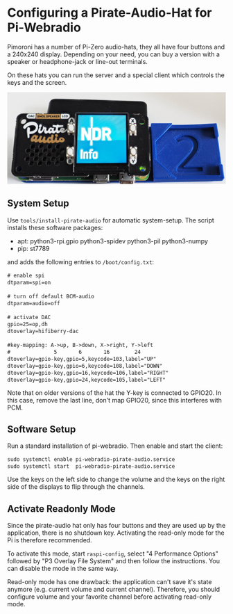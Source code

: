 Configuring a Pirate-Audio-Hat for Pi-Webradio
==============================================

Pimoroni has a number of Pi-Zero audio-hats, they all have four buttons
and a 240x240 display. Depending on your need, you can buy a version
with a speaker or headphone-jack or line-out terminals.

On these hats you can run the server and a special client which
controls the keys and the screen.

![](pirate-audio.jpg)

System Setup
------------

Use `tools/install-pirate-audio` for automatic system-setup. The
script installs these software packages:

  - apt: python3-rpi.gpio python3-spidev python3-pil python3-numpy
  - pip: st7789

and adds the following entries to `/boot/config.txt`:

    # enable spi
    dtparam=spi=on

    # turn off default BCM-audio
    dtparam=audio=off
    
    # activate DAC
    gpio=25=op,dh
    dtoverlay=hifiberry-dac
    
    #key-mapping: A->up, B->down, X->right, Y->left
    #              5       6       16        24
    dtoverlay=gpio-key,gpio=5,keycode=103,label="UP"
    dtoverlay=gpio-key,gpio=6,keycode=108,label="DOWN"
    dtoverlay=gpio-key,gpio=16,keycode=106,label="RIGHT"
    dtoverlay=gpio-key,gpio=24,keycode=105,label="LEFT"

Note that on older versions of the hat the Y-key is connected to
GPIO20. In this case, remove the last line, don't map GPIO20, since
this interferes with PCM.


Software Setup
--------------

Run a standard installation of pi-webradio. Then enable and start
the client:

    sudo systemctl enable pi-webradio-pirate-audio.service
    sudo systemctl start  pi-webradio-pirate-audio.service

Use the keys on the left side to change the volume and the keys on
the right side of the displays to flip through the channels.


Activate Readonly Mode
----------------------

Since the pirate-audio hat only has four buttons and they are used up
by the application, there is no shutdown key. Activating the read-only
mode for the Pi is therefore recommended.

To activate this mode, start `raspi-config`, select
"4 Performance Options" followed by "P3 Overlay File System" and then
follow the instructions. You can disable the mode in the same way.

Read-only mode has one drawback: the application can't save it's
state  anymore (e.g. current volume and current channel). Therefore,
you should configure volume and your favorite channel before activating
read-only mode.

